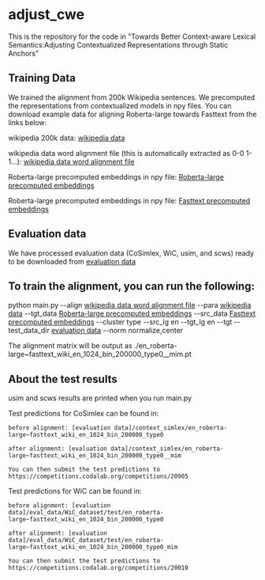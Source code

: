 # adjust_cwe
This is the repository for the code in "Towards Better Context-aware Lexical Semantics:Adjusting Contextualized Representations through Static Anchors"

## Training Data
We trained the alignment from 200k Wikipedia sentences. We precomputed the representations from contextualized models in npy files. 
You can download example data for aligning Roberta-large towards Fasttext from the links below:

[wikipedia data]: https://www.dropbox.com/s/tzun5ft47qx01g3/en_200k_shuffled.witespace.out_for_wa.en2en?dl=0

[wikipedia data word alignment file]: https://www.dropbox.com/s/s55sr7e8g2tkagj/en_200k_shuffled.witespace.out_for_wa.align.en2en?dl=0

[Roberta-large precomputed embeddings]: https://www.dropbox.com/s/1i5kkrwy9q6ilv4/wiki_roberta.zip?dl=0

[Fasttext precomputed embeddings]: https://www.dropbox.com/s/eyfpstqg6l59v05/wiki_fasttext.zip?dl=0

wikipedia 200k data: [wikipedia data]

wikipedia data word alignment file (this is automatically extracted as 0-0 1-1...): [wikipedia data word alignment file]

Roberta-large precomputed embeddings in npy file: [Roberta-large precomputed embeddings]

Roberta-large precomputed embeddings in npy file: [Fasttext precomputed embeddings]

## Evaluation data

[evaluation data]: https://www.dropbox.com/s/6ch7qykv71w3530/eval_data.zip?dl=0

We have processed evaluation data (CoSimlex, WiC, usim, and scws) ready to be downloaded from [evaluation data]

## To train the alignment, you can run the following:

python main.py  --align [wikipedia data word alignment file] --para [wikipedia data] --tgt_data [Roberta-large precomputed embeddings] --src_data [Fasttext precomputed embeddings] --cluster type --src_lg en --tgt_lg en --tgt --test_data_dir [evaluation data] --norm normalize,center 

The alignment matrix will be output as ./en_roberta-large~fasttext_wiki_en_1024_bin_200000_type0__mim.pt

## About the test results
usim and scws results are printed when you run main.py

Test predictions for CoSimlex can be found in:  

    before alignment: [evaluation data]/context_simlex/en_roberta-large~fasttext_wiki_en_1024_bin_200000_type0

    after alignment: [evaluation data]/context_simlex/en_roberta-large~fasttext_wiki_en_1024_bin_200000_type0__mim

    You can then submit the test predictions to https://competitions.codalab.org/competitions/20905

Test predictions for WiC can be found in:

    before alignment: [evaluation data]/eval_data/WiC_dataset/test/en_roberta-large~fasttext_wiki_en_1024_bin_200000_type0

    after alignment: [evaluation data]/eval_data/WiC_dataset/test/en_roberta-large~fasttext_wiki_en_1024_bin_200000_type0_mim

    You can then submit the test predictions to https://competitions.codalab.org/competitions/20010
    
